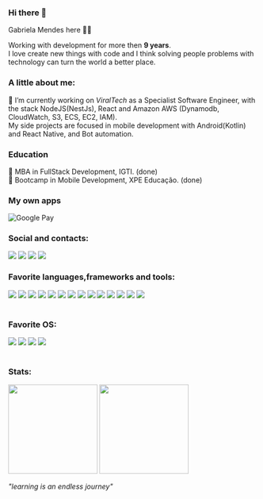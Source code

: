 ### Hi there 👋
Gabriela Mendes here 🙋‍♀️

Working with development for more then **9 years**.  
I love create new things with code and I think solving people problems with technology can turn the world a better place.


### A little about me:

🔭 I’m currently working on *ViralTech* as a Specialist Software Engineer, with the stack NodeJS(NestJs), React and Amazon AWS (Dynamodb, CloudWatch, S3, ECS, EC2, IAM).<br/>
My side projects are focused in mobile development with Android(Kotlin) and React Native, and Bot automation.

### Education

📖 MBA in FullStack Development, IGTI. (done) 
<br/>
📖 Bootcamp in Mobile Development, XPE Educação. (done)

<div>

### My own apps

<a href="https://play.google.com/store/apps/developer?id=ViralTech"></a>![Google Pay](https://img.shields.io/badge/GooglePay-%233780F1.svg?style=for-the-badge&logo=Google-Pay&logoColor=white)

### Social and contacts:
  <a href="https://twitter.com/Kappyh"> <img src="https://img.shields.io/badge/Twitter-1DA1F2?style=for-the-badge&logo=twitter&logoColor=white" /></a>
  <a href="https://www.linkedin.com/in/gabrielamendesp/"> <img src="https://img.shields.io/badge/LinkedIn-0077B5?style=for-the-badge&logo=linkedin&logoColor=white" /></a>
  <a href="mailto:contato@gabrielamendes.dev"> <img src="https://img.shields.io/badge/Gmail-D14836?style=for-the-badge&logo=gmail&logoColor=white" /></a>
  <a href="https://dev.to/kappyh"> <img src="https://img.shields.io/badge/dev.to-0A0A0A?style=for-the-badge&logo=dev.to&logoColor=white" /></a>
</div>

<div>
  
  ### Favorite languages,frameworks and tools:

  <img src="https://img.shields.io/badge/JavaScript-F7DF1E?style=for-the-badge&logo=javascript&logoColor=black" />
  <img src="https://img.shields.io/badge/TypeScript-007ACC?style=for-the-badge&logo=typescript&logoColor=white" />
  <img src="https://img.shields.io/badge/HTML5-E34F26?style=for-the-badge&logo=html5&logoColor=white" />
  <img src="https://img.shields.io/badge/CSS3-1572B6?style=for-the-badge&logo=css3&logoColor=white" />
  <img src="https://img.shields.io/badge/Sass-CC6699?style=for-the-badge&logo=sass&logoColor=white" />
  <img src="https://img.shields.io/badge/React-20232A?style=for-the-badge&logo=react&logoColor=61DAFB" />
  <img src="https://img.shields.io/badge/Angular-DD0031?style=for-the-badge&logo=angular&logoColor=white" />
  <img src="https://img.shields.io/badge/Node.js-43853D?style=for-the-badge&logo=node.js&logoColor=white" />
  <img src="https://img.shields.io/badge/Java-ED8B00?style=for-the-badge&logo=java&logoColor=white" />
  <img src="https://img.shields.io/badge/Kotlin-0095D5?&style=for-the-badge&logo=kotlin&logoColor=white" />
  <img src="https://img.shields.io/badge/python-3670A0?style=for-the-badge&logo=python&logoColor=ffdd54" />
  <img src="https://img.shields.io/badge/MySQL-00000F?style=for-the-badge&logo=mysql&logoColor=white" />
  <img src="https://img.shields.io/badge/MongoDB-4EA94B?style=for-the-badge&logo=mongodb&logoColor=white" />
  <img src="https://img.shields.io/badge/Markdown-000000?style=for-the-badge&logo=markdown&logoColor=white" />
</div>


<br/>

<div>
  
  ### Favorite OS:

  <img src="https://img.shields.io/badge/iOS-000000?style=for-the-badge&logo=ios&logoColor=white" />
  <img src="https://img.shields.io/badge/Android-3DDC84?style=for-the-badge&logo=android&logoColor=white" />
  <img src="https://img.shields.io/badge/mac%20os-000000?style=for-the-badge&logo=macos&logoColor=F0F0F0" />
  <img src="https://img.shields.io/badge/Pop!_OS-48B9C7?style=for-the-badge&logo=Pop!_OS&logoColor=white" />
  

  
</div>

<br>


<div align="left">
  
  ### Stats:
  
  <img height="180em" src="https://github-readme-stats.vercel.app/api?username=kappyh&count_private=true&show_icons=true&theme=dracula" />
  <img height="180em" src="https://github-readme-stats.vercel.app/api/top-langs/?username=kappyh" />
</div>


*"learning is an endless journey"*
